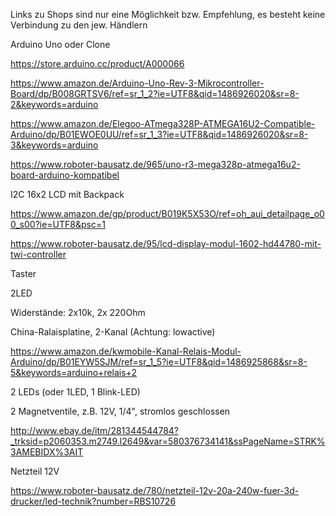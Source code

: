 Links zu Shops sind nur eine Möglichkeit bzw. Empfehlung, es besteht keine Verbindung zu den jew. Händlern

Arduino Uno oder Clone

https://store.arduino.cc/product/A000066

https://www.amazon.de/Arduino-Uno-Rev-3-Mikrocontroller-Board/dp/B008GRTSV6/ref=sr_1_2?ie=UTF8&qid=1486926020&sr=8-2&keywords=arduino

https://www.amazon.de/Elegoo-ATmega328P-ATMEGA16U2-Compatible-Arduino/dp/B01EWOE0UU/ref=sr_1_3?ie=UTF8&qid=1486926020&sr=8-3&keywords=arduino

https://www.roboter-bausatz.de/965/uno-r3-mega328p-atmega16u2-board-arduino-kompatibel

I2C 16x2 LCD mit Backpack

https://www.amazon.de/gp/product/B019K5X53O/ref=oh_aui_detailpage_o00_s00?ie=UTF8&psc=1

https://www.roboter-bausatz.de/95/lcd-display-modul-1602-hd44780-mit-twi-controller

Taster

2LED

Widerstände: 2x10k, 2x 220Ohm

China-Ralaisplatine, 2-Kanal (Achtung: lowactive)

https://www.amazon.de/kwmobile-Kanal-Relais-Modul-Arduino/dp/B01EYW5SJM/ref=sr_1_5?ie=UTF8&qid=1486925868&sr=8-5&keywords=arduino+relais+2

2 LEDs (oder 1LED, 1 Blink-LED)

2 Magnetventile, z.B. 12V, 1/4", stromlos geschlossen

http://www.ebay.de/itm/281344544784?_trksid=p2060353.m2749.l2649&var=580376734141&ssPageName=STRK%3AMEBIDX%3AIT

Netzteil 12V

https://www.roboter-bausatz.de/780/netzteil-12v-20a-240w-fuer-3d-drucker/led-technik?number=RBS10726

